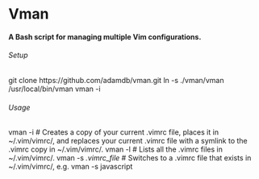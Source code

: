 Vman
=====

<h4>A Bash script for managing multiple Vim configurations.</h4>
<p>
<h6>Setup</h6>
git clone https://github.com/adamdb/vman.git
ln -s ./vman/vman /usr/local/bin/vman
vman -i
</p>
<p>
<h6>Usage</h6>
vman -i # Creates a copy of your current .vimrc file, places it in ~/.vim/vimrc/, and replaces your current .vimrc file with a symlink to the .vimrc copy in ~/.vim/vimrc/.
vman -l # Lists all the .vimrc files in ~/.vim/vimrc/.
vman -s <i>.vimrc_file</i> # Switches to a .vimrc file that exists in ~/.vim/vimrc/, e.g. vman -s javascript
</p>
